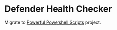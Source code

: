 # Defender Health Checker

Migrate to [Powerful Powershell Scripts](https://github.com/luca-regne/powerful-powershell-scripts) project.

